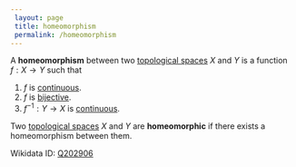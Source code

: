 ```yaml
---
 layout: page
 title: homeomorphism
 permalink: /homeomorphism
---
```

A **homeomorphism** between two [topological spaces](https://defsmath.github.io/DefsMath/topological_space) $X$ and $Y$ is a function $f: X\to Y$ such that 
1. $f$ is [continuous](https://defsmath.github.io/DefsMath/continuous).
2. $f$ is [bijective](https://defsmath.github.io/DefsMath/bijective).
3. $f^{-1}:Y\to X$ is [continuous](https://defsmath.github.io/DefsMath/continuous).

Two [topological spaces](https://defsmath.github.io/DefsMath/##################topological_spaces) $X$ and $Y$ are **homeomorphic** if there exists a homeomorphism between them.

Wikidata ID: [Q202906](https://www.wikidata.org/wiki/Q202906)
